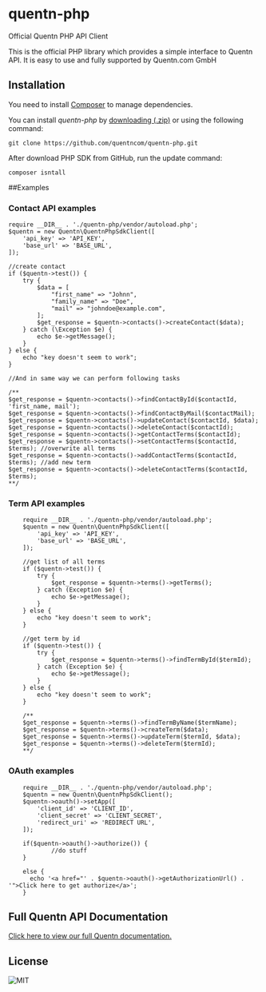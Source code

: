 # quentn-php
Official Quentn PHP API Client

This is the official PHP library which provides a simple interface to Quentn API. It is easy to use and fully supported by Quentn.com GmbH

## Installation

You need to install [Composer](http://getcomposer.org) to manage dependencies.

You can install *quentn-php* by [downloading (.zip)](https://github.com//quentncom/quentn-php/archive/master.zip) or using the following command:

`git clone https://github.com/quentncom/quentn-php.git`

After download PHP SDK from GitHub, run the update command:

    composer isntall

##Examples

### Contact API examples

	require __DIR__ . './quentn-php/vendor/autoload.php'; 
    $quentn = new Quentn\QuentnPhpSdkClient([
        'api_key' => 'API_KEY',
        'base_url' => 'BASE_URL',
    ]);
    
    //create contact
    if ($quentn->test()) {
        try {            
            $data = [
                "first_name" => "Johnn",
                "family_name" => "Doe",
                "mail" => "johndoe@example.com",                
            ];
            $get_response = $quentn->contacts()->createContact($data);
        } catch (\Exception $e) {
            echo $e->getMessage();
        }
    } else {
        echo "key doesn't seem to work";
    }
    
    //And in same way we can perform following tasks
    
    /**
    $get_response = $quentn->contacts()->findContactById($contactId, 'first_name, mail');         
    $get_response = $quentn->contacts()->findContactByMail($contactMail);         
    $get_response = $quentn->contacts()->updateContact($contactId, $data);         
    $get_response = $quentn->contacts()->deleteContact($contactId);     
    $get_response = $quentn->contacts()->getContactTerms($contactId);
    $get_response = $quentn->contacts()->setContactTerms($contactId, $terms); //overwrite all terms 
    $get_response = $quentn->contacts()->addContactTerms($contactId, $terms); //add new term
    $get_response = $quentn->contacts()->deleteContactTerms($contactId, $terms);
    **/     
    
### Term API examples
   
        require __DIR__ . './quentn-php/vendor/autoload.php'; 
        $quentn = new Quentn\QuentnPhpSdkClient([
            'api_key' => 'API_KEY',
            'base_url' => 'BASE_URL',
        ]);
        
        //get list of all terms
        if ($quentn->test()) {
            try {
                $get_response = $quentn->terms()->getTerms();
            } catch (Exception $e) {
                echo $e->getMessage();
            }
        } else {
            echo "key doesn't seem to work";
        }
        
        //get term by id
        if ($quentn->test()) {
            try {
                $get_response = $quentn->terms()->findTermById($termId);
            } catch (Exception $e) {
                echo $e->getMessage();
            }
        } else {
            echo "key doesn't seem to work";
        }
        
        /**
        $get_response = $quentn->terms()->findTermByName($termName);
        $get_response = $quentn->terms()->createTerm($data);
        $get_response = $quentn->terms()->updateTerm($termId, $data);
        $get_response = $quentn->terms()->deleteTerm($termId);
        **/

### OAuth examples
    
        require __DIR__ . './quentn-php/vendor/autoload.php'; 
        $quentn = new Quentn\QuentnPhpSdkClient();
        $quentn->oauth()->setApp([
            'client_id' => 'CLIENT_ID',
            'client_secret' => 'CLIENT_SECRET',
            'redirect_uri' => 'REDIRECT URL',   
        ]);
        
        if($quentn->oauth()->authorize()) {       
                //do stuff             
        }
        
        else {
          echo '<a href="' . $quentn->oauth()->getAuthorizationUrl() . '">Click here to get authorize</a>';   
        }       



## Full Quentn API Documentation

[Click here to view our full Quentn documentation.](https://docs.quentn.com/)

## License

![MIT](https://img.shields.io/badge/license-MIT-blue.svg?style=flat-square)